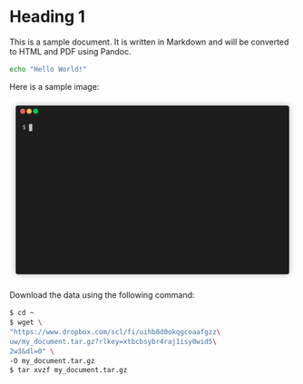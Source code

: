# Heading 1

This is a sample document. It is written in Markdown and will be converted to HTML and PDF using Pandoc.

```bash
echo "Hello World!"
```

Here is a sample image:

![This is a sample image](includes/fdfecfa3fb73a912094ddd8b5633a80d.gif)

Download the data using the following command:

```bash
$ cd ~
$ wget \
"https://www.dropbox.com/scl/fi/uihb8d0okqgcoaafgzz\
uw/my_document.tar.gz?rlkey=xtbcbsybr4raj1isy0wid5\
2w3&dl=0" \
-O my_document.tar.gz
$ tar xvzf my_document.tar.gz
```
